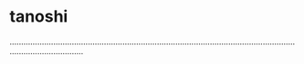 # tanoshi
............................................................................................................................................................